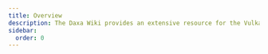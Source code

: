```yaml
---
title: Overview
description: The Daxa Wiki provides an extensive resource for the Vulkan abstraction Layer Daxa and is meant as a reference for developers using it.
sidebar:
  order: 0
---
```

